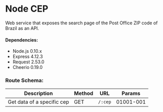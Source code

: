 # Node CEP
Web service that exposes the search page of the Post Office ZIP code of Brazil as an API.

#### Dependencies:

- Node.js 0.10.x
- Express 4.12.3
- Request 2.53.0
- Cheerio 0.19.0

### Route Schema:
Description | Method | URL | Params
--- | --- | --- | ---
Get data of a specific cep | GET | `/:cep` | 01001-001